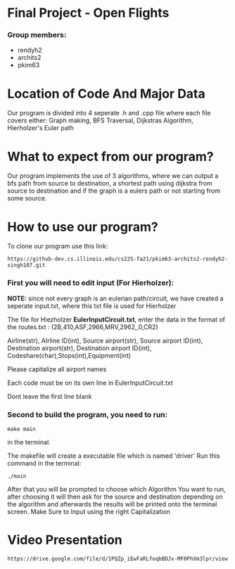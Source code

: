 # Final Project - Open Flights

### Group members:
* rendyh2
* archits2
* pkim63

# Location of Code And Major Data
Our program is divided into 4 seperate .h and .cpp file where each file covers either: Graph making, BFS Traversal, Dijkstras Algorithm, Hierholzer's Euler path

# What to expect from our program?
Our program implements the use of 3 algorithms, where we can output a bfs path from source to destination, a shortest path using dijkstra from source to destination and 
if the graph is a eulers path or not starting from some source.

# How to use our program?

To clone our program use this link:

```
https://github-dev.cs.illinois.edu/cs225-fa21/pkim63-archits2-rendyh2-singh107.git
```

### First you will need to edit input (For Hierholzer):

**NOTE:** since not every graph is an eulerian path/circuit, we have created a seperate input.txt, where this txt file is used for Hierholzer 

The file for Hiezholzer **EulerInputCircuit.txt**, enter the data in the format of the routes.txt :
(2B,410,ASF,2966,MRV,2962,,0,CR2)

Airline(str), AIrline ID(int), Source airport(str), Source airport ID(int), Destination airport(str), Destination airport ID(int), Codeshare(char),Stops(int),Equipment(int)

Please capitalize all airport names

Each code must be on its own line in EulerInputCircuit.txt

Dont leave the first line blank


### Second to build the program, you need to run:
```make
make main
```
in the terminal.

The makefile will create a executable file which is named 'driver'
Run this command in the terminal: 
```main
./main
```

After that you will be prompted to choose which Algorithm You want to run, after choosing it will then ask for the source and destination depending on the algorithm
and afterwards the results will be printed onto the terminal screen. 
Make Sure to Input using the right Capitalization

# Video Presentation
```link
https://drive.google.com/file/d/1PQZp_iEwFaRLfoqbBDJx-MF0PhXm3lpr/view
```
